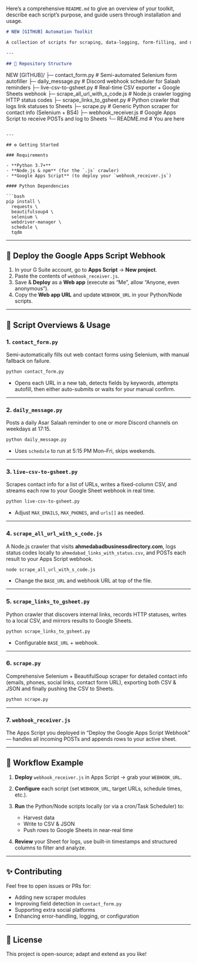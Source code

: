 Here’s a comprehensive `README.md` to give an overview of your toolkit, describe each script’s purpose, and guide users through installation and usage.

```markdown
# NEW [GITHUB] Automation Toolkit

A collection of scripts for scraping, data-logging, form-filling, and notifications — all tied together via Google Sheets and Discord webhooks.

---

## 📁 Repository Structure

```

NEW \[GITHUB]/
├─ contact\_form.py             # Semi-automated Selenium form autofiller
├─ daily\_message.py            # Discord webhook scheduler for Salaah reminders
├─ live-csv-to-gsheet.py       # Real-time CSV exporter + Google Sheets webhook
├─ scrape\_all\_url\_with\_s\_code.js  # Node.js crawler logging HTTP status codes
├─ scrape\_links\_to\_gsheet.py   # Python crawler that logs link statuses to Sheets
├─ scrape.py                   # Generic Python scraper for contact info (Selenium + BS4)
├─ webhook\_receiver.js         # Google Apps Script to receive POSTs and log to Sheets
└─ README.md                   # You are here

````

---

## ⚙️ Getting Started

### Requirements

- **Python 3.7+**  
- **Node.js & npm** (for the `.js` crawler)  
- **Google Apps Script** (to deploy your `webhook_receiver.js`)

#### Python Dependencies

```bash
pip install \
  requests \
  beautifulsoup4 \
  selenium \
  webdriver-manager \
  schedule \
  tqdm
````

---

## 🔌 Deploy the Google Apps Script Webhook

1. In your G Suite account, go to **Apps Script** → **New project**.
2. Paste the contents of `webhook_receiver.js`.
3. Save & **Deploy** as a **Web app** (execute as “Me”, allow “Anyone, even anonymous”).
4. Copy the **Web app URL** and update `WEBHOOK_URL` in your Python/Node scripts.

---

## 📝 Script Overviews & Usage

### 1. `contact_form.py`

Semi-automatically fills out web contact forms using Selenium, with manual fallback on failure.

```bash
python contact_form.py
```

* Opens each URL in a new tab, detects fields by keywords, attempts autofill, then either auto-submits or waits for your manual confirm.

---

### 2. `daily_message.py`

Posts a daily Asar Salaah reminder to one or more Discord channels on weekdays at 17:15.

```bash
python daily_message.py
```

* Uses `schedule` to run at 5:15 PM Mon–Fri, skips weekends.

---

### 3. `live-csv-to-gsheet.py`

Scrapes contact info for a list of URLs, writes a fixed-column CSV, and streams each row to your Google Sheet webhook in real time.

```bash
python live-csv-to-gsheet.py
```

* Adjust `MAX_EMAILS`, `MAX_PHONES`, and `urls[]` as needed.

---

### 4. `scrape_all_url_with_s_code.js`

A Node.js crawler that visits **ahmedabadbusinessdirectory.com**, logs status codes locally to `ahmedabad_links_with_status.csv`, and POSTs each result to your Apps Script webhook.

```bash
node scrape_all_url_with_s_code.js
```

* Change the `BASE_URL` and webhook URL at top of the file.

---

### 5. `scrape_links_to_gsheet.py`

Python crawler that discovers internal links, records HTTP statuses, writes to a local CSV, and mirrors results to Google Sheets.

```bash
python scrape_links_to_gsheet.py
```

* Configurable `BASE_URL` + webhook.

---

### 6. `scrape.py`

Comprehensive Selenium + BeautifulSoup scraper for detailed contact info (emails, phones, social links, contact form URL), exporting both CSV & JSON and finally pushing the CSV to Sheets.

```bash
python scrape.py
```

---

### 7. `webhook_receiver.js`

The Apps Script you deployed in “Deploy the Google Apps Script Webhook” — handles all incoming POSTs and appends rows to your active sheet.

---

## 🔄 Workflow Example

1. **Deploy** `webhook_receiver.js` in Apps Script → grab your `WEBHOOK_URL`.
2. **Configure** each script (set `WEBHOOK_URL`, target URLs, schedule times, etc.).
3. **Run** the Python/Node scripts locally (or via a cron/Task Scheduler) to:

   * Harvest data
   * Write to CSV & JSON
   * Push rows to Google Sheets in near-real time
4. **Review** your Sheet for logs, use built-in timestamps and structured columns to filter and analyze.

---

## ✨ Contributing

Feel free to open issues or PRs for:

* Adding new scraper modules
* Improving field detection in `contact_form.py`
* Supporting extra social platforms
* Enhancing error-handling, logging, or configuration

---

## 📄 License

This project is open-source; adapt and extend as you like!

